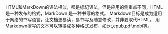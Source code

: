 HTML和MarkDown的语法相似，都是标记语法，但是应用的侧重点不同，HTML 是一种发布的格式，MarkDown 是一种书写的格式。
Markdown目标是成为适用于网络的书写语言，让文档更易读，易书写及随意修改，并非要取代HTML。
用Markdown撰写的文本可以转换成多种格式发布，如txt,epub,pdf,mobi等。